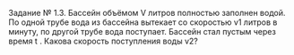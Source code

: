 Задание № 1.3. Бассейн объёмом V литров полностью заполнен водой. По одной трубе вода из бассейна вытекает со скоростью v1 литров в минуту, по другой трубе вода поступает. Бассейн стал пустым через время t . Какова скорость поступления воды v2?
